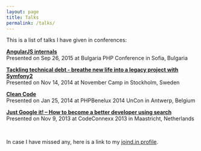 ```yaml
---
layout: page
title: Talks
permalink: /talks/
---
```


This is a list of talks I have given in conferences:

[**AngularJS internals**](https://joind.in/14873)<br>
Presented on Sep 26, 2015 at Bulgaria PHP Conference in Sofia, Bulgaria

[**Tackling technical debt - breathe new life into a legacy project with Symfony2**](https://joind.in/12538)<br>
Presented on Nov 14, 2014 at November Camp in Stockholm, Sweden

[**Clean Code**](https://joind.in/10482)<br>
Presented on Jan 25, 2014 at PHPBenelux 2014 UnCon in Antwerp, Belgium

[**Just Google it! – How to become a better developer using search**](https://joind.in/9932)<br>
Presented on Nov 9, 2013 at CodeConnexx 2013 in Maastricht, Netherlands

<br>

In case I have missed any, here is a link to my [joind.in profile](http://joind.in/user/view/20402).
